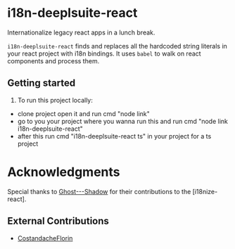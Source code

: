 # i18n-deeplsuite-react

Internationalize legacy react apps in a lunch break.

`i18n-deeplsuite-react` finds and replaces all the hardcoded string literals in your react project with i18n bindings. It uses `babel` to walk on react components and process them.


## Getting started

1. To run this project locally:
  - clone project open it and run cmd "node link"
  - go to you your project where you wanna run this and run cmd "node link i18n-deeplsuite-react"
  - after this run cmd "i18n-deeplsuite-react ts" in your project for a ts project

# Acknowledgments

Special thanks to [Ghost---Shadow](https://github.com/Ghost---Shadow) for their contributions to the [i18nize-react].

## External Contributions

- [CostandacheFlorin](https://github.com/CostandacheFlorin) 